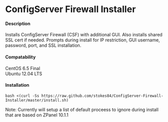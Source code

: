 ConfigServer Firewall Installer
===============================

#### Description ####
Installs ConfigServer Firewall (CSF) with additional GUI. Also installs shared SSL cert if needed. Prompts during install for IP restriction, GUI username, password, port, and SSL installation.

#### Compatability ####
CentOS 6.5 Final
<br>
Ubuntu 12.04 LTS

#### Installation ####

```bash <(curl -Ss https://raw.github.com/stokes84/ConfigServer-Firewall-Installer/master/install.sh)```

Note: Currently will setup a list of default proceess to ignore during install that are based on ZPanel 10.1.1
